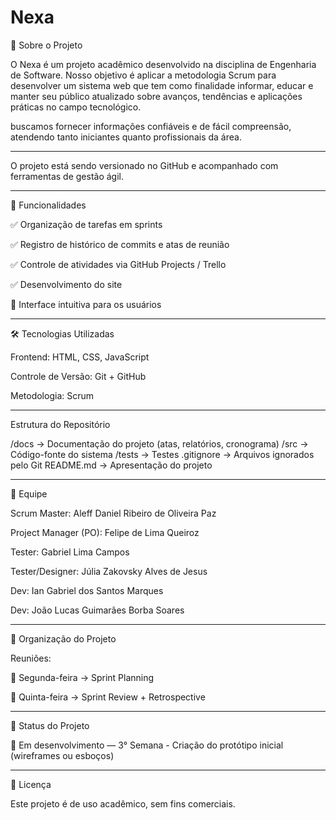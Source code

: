 # Nexa


📌 Sobre o Projeto

O Nexa é um projeto acadêmico desenvolvido na disciplina de Engenharia de Software. Nosso objetivo é aplicar a metodologia Scrum para desenvolver um sistema web que tem como finalidade informar, educar e manter seu público atualizado sobre avanços, tendências e aplicações práticas no campo tecnológico.

buscamos fornecer informações confiáveis e de fácil compreensão, atendendo tanto iniciantes quanto profissionais da área.
_________________________________________________________________________________________________________________________________________________________________
O projeto está sendo versionado no GitHub e acompanhado com ferramentas de gestão ágil.
_________________________________________________________________________________________________________________________________________________________________
🚀 Funcionalidades

✅ Organização de tarefas em sprints

✅ Registro de histórico de commits e atas de reunião

✅ Controle de atividades via GitHub Projects / Trello

✅ Desenvolvimento do site

🔄 Interface intuitiva para os usuários
_________________________________________________________________________________________________________________________________________________________________
🛠️ Tecnologias Utilizadas

Frontend: HTML, CSS, JavaScript

Controle de Versão: Git + GitHub

Metodologia: Scrum
_________________________________________________________________________________________________________________________________________________________________
Estrutura do Repositório

/docs → Documentação do projeto (atas, relatórios, cronograma) 
/src → Código-fonte do sistema 
/tests → Testes 
.gitignore → Arquivos ignorados pelo Git 
README.md → Apresentação do projeto
_________________________________________________________________________________________________________________________________________________________________
👥 Equipe

Scrum Master: Aleff Daniel Ribeiro de Oliveira Paz

Project Manager (PO): Felipe de Lima Queiroz

Tester: Gabriel Lima Campos

Tester/Designer: Júlia Zakovsky Alves de Jesus

Dev: Ian Gabriel dos Santos Marques

Dev: João Lucas Guimarães Borba Soares
_________________________________________________________________________________________________________________________________________________________________
📅 Organização do Projeto

Reuniões:

📌 Segunda-feira → Sprint Planning

📌 Quinta-feira → Sprint Review + Retrospective
_________________________________________________________________________________________________________________________________________________________________
🚧 Status do Projeto

🔨 Em desenvolvimento — 3° Semana - Criação do protótipo inicial (wireframes ou esboços)
_________________________________________________________________________________________________________________________________________________________________
📜 Licença

Este projeto é de uso acadêmico, sem fins comerciais.
